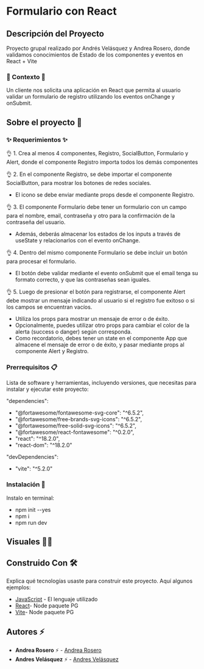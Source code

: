 # Formulario con React

## Descripción del Proyecto

Proyecto grupal realizado por Andrés Velásquez y Andrea Rosero, donde validamos conocimientos de Estado de los componentes y eventos en React + Vite

### :scroll: Contexto :scroll:
Un cliente nos solicita una aplicación en React que permita al usuario validar un formulario de registro utilizando los eventos onChange y onSubmit.


## Sobre el proyecto 🚀


### ✨ Requerimientos ✨

👌 1. Crea al menos 4 componentes, Registro, SocialButton, Formulario y Alert, donde el componente Registro importa todos los demás componentes

👌 2. En el componente Registro, se debe importar el componente SocialButton, para mostrar los botones de redes sociales.
  - El icono se debe enviar mediante props desde el componente Registro.

👌 3. El componente Formulario debe tener un formulario con un campo para el nombre, email, contraseña y otro para la confirmación de la contraseña del usuario.
  - Además, deberás almacenar los estados de los inputs a través de useState y relacionarlos con el evento onChange.

👌 4. Dentro del mismo componente Formulario se debe incluir un botón para procesar el formulario.
  - El botón debe validar mediante el evento onSubmit que el email tenga su formato correcto, y que las contraseñas sean iguales.

👌 5. Luego de presionar el botón para registrarse, el componente Alert debe mostrar un mensaje indicando al usuario si el registro fue exitoso o si los campos se encuentran vacíos.
  - Utiliza los props para mostrar un mensaje de error o de éxito.
  - Opcionalmente, puedes utilizar otro props para cambiar el color de la alerta (success o danger) según corresponda.
  - Como recordatorio, debes tener un state en el componente App que almacene el mensaje de error o de éxito, y pasar mediante props al componente Alert y Registro.


### Prerrequisitos 📋

Lista de software y herramientas, incluyendo versiones, que necesitas para instalar y ejecutar este proyecto:

 "dependencies": 
 - "@fortawesome/fontawesome-svg-core": "^6.5.2",
 - "@fortawesome/free-brands-svg-icons": "^6.5.2",
 - "@fortawesome/free-solid-svg-icons": "^6.5.2",
 - "@fortawesome/react-fontawesome": "^0.2.0",
 - "react": "^18.2.0",
 - "react-dom": "^18.2.0"

 "devDependencies": 
 - "vite": "^5.2.0"


### Instalación 🔧

 Instalo en terminal:
- npm init --yes
- npm i 
- npm run dev


## Visuales :mage_woman:




## Construido Con 🛠️

Explica qué tecnologías usaste para construir este proyecto. Aquí algunos ejemplos:

- [JavaScript](https://developer.mozilla.org/en-US/docs/Web/JavaScript) - El lenguaje utilizado
- [React](https://react.dev/)- Node paquete PG
- [Vite](https://vitejs.dev/guide/)- Node paquete PG
  

## Autores ⚡ 

- **Andrea Rosero** ⚡  - [Andrea Rosero](https://github.com/andreaendigital)
- **Andres Velásquez** ⚡  - [Andres Velásquez](https://github.com/Droopytex)
